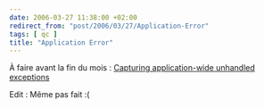 ```yaml
---
date: 2006-03-27 11:38:00 +02:00
redirect_from: "post/2006/03/27/Application-Error"
tags: [ qc ]
title: "Application Error"
---
```


À faire avant la fin du mois : [
Capturing application-wide unhandled exceptions](http://www.roryhansen.ca/2006/03/11/capturing-application-wide-unhandled-exceptions/)

Edit : Même pas fait :(
